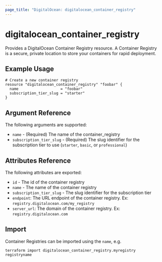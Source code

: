```yaml
---
page_title: "DigitalOcean: digitalocean_container_registry"
---
```


# digitalocean\_container_registry

Provides a DigitalOcean Container Registry resource. A Container Registry is
a secure, private location to store your containers for rapid deployment.

## Example Usage

```hcl
# Create a new container registry
resource "digitalocean_container_registry" "foobar" {
  name                   = "foobar"
  subscription_tier_slug = "starter"
}
```

## Argument Reference

The following arguments are supported:

* `name` - (Required) The name of the container_registry
* `subscription_tier_slug` - (Required) The slug identifier for the subscription tier to use (`starter`, `basic`, or `professional`)

## Attributes Reference

The following attributes are exported:

* `id` - The id of the container registry
* `name` - The name of the container registry
* `subscription_tier_slug` - The slug identifier for the subscription tier
* `endpoint`: The URL endpoint of the container registry. Ex: `registry.digitalocean.com/my_registry`
* `server_url`: The domain of the container registry. Ex: `registry.digitalocean.com`


## Import

Container Registries can be imported using the `name`, e.g.

```
terraform import digitalocean_container_registry.myregistry registryname
```
